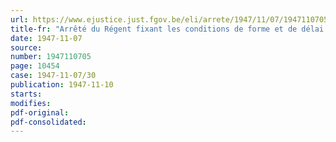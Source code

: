 ```yaml
---
url: https://www.ejustice.just.fgov.be/eli/arrete/1947/11/07/1947110705/justel
title-fr: "Arrêté du Régent fixant les conditions de forme et de délai d'introduction des demandes d'intervention de l'Etat en matière de réparation de dommages de guerre aux biens privés"
date: 1947-11-07
source:
number: 1947110705
page: 10454
case: 1947-11-07/30
publication: 1947-11-10
starts:
modifies:
pdf-original:
pdf-consolidated:
---
```


